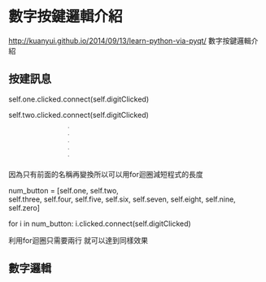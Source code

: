 數字按鍵邏輯介紹
===
http://kuanyui.github.io/2014/09/13/learn-python-via-pyqt/
數字按鍵邏輯介紹

按建訊息
---
self.one.clicked.connect(self.digitClicked)

self.two.clicked.connect(self.digitClicked)

                    ˙
                    ˙
                    ˙
                    ˙
                    ˙
                    
因為只有前面的名稱再變換所以可以用for迴圈減短程式的長度
                    
num_button = [self.one,  self.two,  \
        self.three,  self.four,  self.five,  self.six,  self.seven,  self.eight,  self.nine, self.zero]
       
for i in num_button:
            i.clicked.connect(self.digitClicked)
            
利用for迴圈只需要兩行 就可以達到同樣效果


數字邏輯
---
